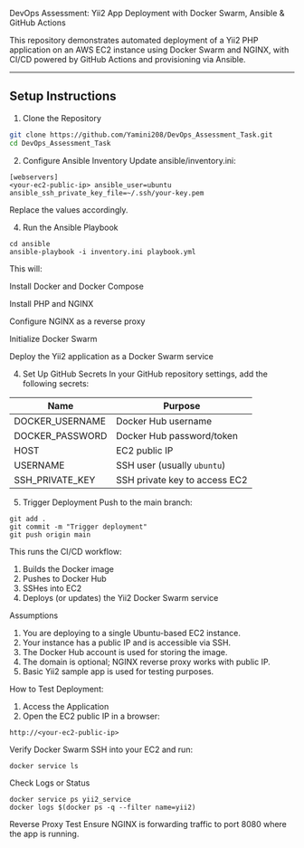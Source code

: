 DevOps Assessment: Yii2 App Deployment with Docker Swarm, Ansible & GitHub Actions

This repository demonstrates automated deployment of a Yii2 PHP application on an AWS EC2 instance using Docker Swarm and NGINX, with CI/CD powered by GitHub Actions and provisioning via Ansible.

---

## Setup Instructions

1. Clone the Repository

```bash
git clone https://github.com/Yamini208/DevOps_Assessment_Task.git
cd DevOps_Assessment_Task
```
2. Configure Ansible Inventory
Update ansible/inventory.ini:
```
[webservers]
<your-ec2-public-ip> ansible_user=ubuntu ansible_ssh_private_key_file=~/.ssh/your-key.pem
```
Replace the values accordingly.

4. Run the Ansible Playbook
```
cd ansible
ansible-playbook -i inventory.ini playbook.yml
```
This will:

Install Docker and Docker Compose

Install PHP and NGINX

Configure NGINX as a reverse proxy

Initialize Docker Swarm

Deploy the Yii2 application as a Docker Swarm service

4. Set Up GitHub Secrets
In your GitHub repository settings, add the following secrets:

| Name             | Purpose                             |
|------------------|-------------------------------------|
| DOCKER_USERNAME  | Docker Hub username                 |
| DOCKER_PASSWORD  | Docker Hub password/token           |
| HOST             | EC2 public IP                       |
| USERNAME         | SSH user (usually `ubuntu`)         |
| SSH_PRIVATE_KEY  | SSH private key to access EC2       |


5. Trigger Deployment
Push to the main branch:
```
git add .
git commit -m "Trigger deployment"
git push origin main
```
This runs the CI/CD workflow:

1. Builds the Docker image
2. Pushes to Docker Hub
3. SSHes into EC2
4. Deploys (or updates) the Yii2 Docker Swarm service
   
Assumptions
1. You are deploying to a single Ubuntu-based EC2 instance.
2. Your instance has a public IP and is accessible via SSH.
3. The Docker Hub account is used for storing the image.
4. The domain is optional; NGINX reverse proxy works with public IP.
5. Basic Yii2 sample app is used for testing purposes.

How to Test Deployment:

1. Access the Application
2. Open the EC2 public IP in a browser:
```
http://<your-ec2-public-ip>
```
Verify Docker Swarm
SSH into your EC2 and run:
```
docker service ls
```
Check Logs or Status
```
docker service ps yii2_service
docker logs $(docker ps -q --filter name=yii2)
```
Reverse Proxy Test
Ensure NGINX is forwarding traffic to port 8080 where the app is running.
